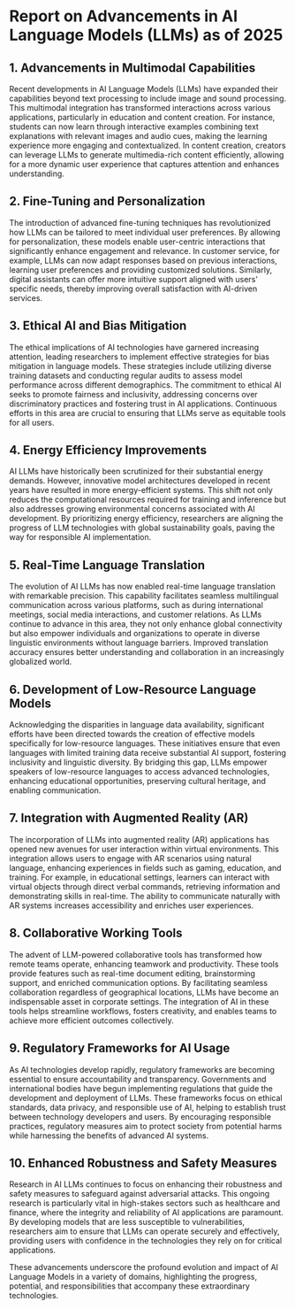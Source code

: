 # Report on Advancements in AI Language Models (LLMs) as of 2025

## 1. Advancements in Multimodal Capabilities
Recent developments in AI Language Models (LLMs) have expanded their capabilities beyond text processing to include image and sound processing. This multimodal integration has transformed interactions across various applications, particularly in education and content creation. For instance, students can now learn through interactive examples combining text explanations with relevant images and audio cues, making the learning experience more engaging and contextualized. In content creation, creators can leverage LLMs to generate multimedia-rich content efficiently, allowing for a more dynamic user experience that captures attention and enhances understanding.

## 2. Fine-Tuning and Personalization
The introduction of advanced fine-tuning techniques has revolutionized how LLMs can be tailored to meet individual user preferences. By allowing for personalization, these models enable user-centric interactions that significantly enhance engagement and relevance. In customer service, for example, LLMs can now adapt responses based on previous interactions, learning user preferences and providing customized solutions. Similarly, digital assistants can offer more intuitive support aligned with users' specific needs, thereby improving overall satisfaction with AI-driven services.

## 3. Ethical AI and Bias Mitigation
The ethical implications of AI technologies have garnered increasing attention, leading researchers to implement effective strategies for bias mitigation in language models. These strategies include utilizing diverse training datasets and conducting regular audits to assess model performance across different demographics. The commitment to ethical AI seeks to promote fairness and inclusivity, addressing concerns over discriminatory practices and fostering trust in AI applications. Continuous efforts in this area are crucial to ensuring that LLMs serve as equitable tools for all users.

## 4. Energy Efficiency Improvements
AI LLMs have historically been scrutinized for their substantial energy demands. However, innovative model architectures developed in recent years have resulted in more energy-efficient systems. This shift not only reduces the computational resources required for training and inference but also addresses growing environmental concerns associated with AI development. By prioritizing energy efficiency, researchers are aligning the progress of LLM technologies with global sustainability goals, paving the way for responsible AI implementation.

## 5. Real-Time Language Translation
The evolution of AI LLMs has now enabled real-time language translation with remarkable precision. This capability facilitates seamless multilingual communication across various platforms, such as during international meetings, social media interactions, and customer relations. As LLMs continue to advance in this area, they not only enhance global connectivity but also empower individuals and organizations to operate in diverse linguistic environments without language barriers. Improved translation accuracy ensures better understanding and collaboration in an increasingly globalized world.

## 6. Development of Low-Resource Language Models
Acknowledging the disparities in language data availability, significant efforts have been directed towards the creation of effective models specifically for low-resource languages. These initiatives ensure that even languages with limited training data receive substantial AI support, fostering inclusivity and linguistic diversity. By bridging this gap, LLMs empower speakers of low-resource languages to access advanced technologies, enhancing educational opportunities, preserving cultural heritage, and enabling communication.

## 7. Integration with Augmented Reality (AR)
The incorporation of LLMs into augmented reality (AR) applications has opened new avenues for user interaction within virtual environments. This integration allows users to engage with AR scenarios using natural language, enhancing experiences in fields such as gaming, education, and training. For example, in educational settings, learners can interact with virtual objects through direct verbal commands, retrieving information and demonstrating skills in real-time. The ability to communicate naturally with AR systems increases accessibility and enriches user experiences.

## 8. Collaborative Working Tools
The advent of LLM-powered collaborative tools has transformed how remote teams operate, enhancing teamwork and productivity. These tools provide features such as real-time document editing, brainstorming support, and enriched communication options. By facilitating seamless collaboration regardless of geographical locations, LLMs have become an indispensable asset in corporate settings. The integration of AI in these tools helps streamline workflows, fosters creativity, and enables teams to achieve more efficient outcomes collectively.

## 9. Regulatory Frameworks for AI Usage
As AI technologies develop rapidly, regulatory frameworks are becoming essential to ensure accountability and transparency. Governments and international bodies have begun implementing regulations that guide the development and deployment of LLMs. These frameworks focus on ethical standards, data privacy, and responsible use of AI, helping to establish trust between technology developers and users. By encouraging responsible practices, regulatory measures aim to protect society from potential harms while harnessing the benefits of advanced AI systems.

## 10. Enhanced Robustness and Safety Measures
Research in AI LLMs continues to focus on enhancing their robustness and safety measures to safeguard against adversarial attacks. This ongoing research is particularly vital in high-stakes sectors such as healthcare and finance, where the integrity and reliability of AI applications are paramount. By developing models that are less susceptible to vulnerabilities, researchers aim to ensure that LLMs can operate securely and effectively, providing users with confidence in the technologies they rely on for critical applications.

These advancements underscore the profound evolution and impact of AI Language Models in a variety of domains, highlighting the progress, potential, and responsibilities that accompany these extraordinary technologies.

